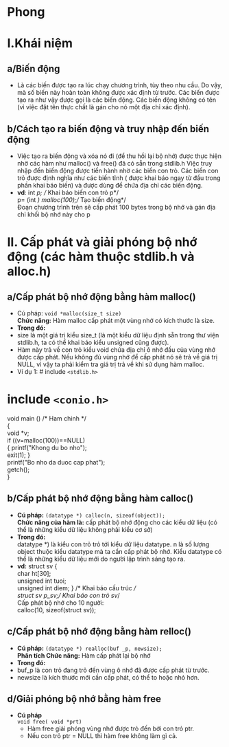 # Phong
# I.Khái niệm  

## a/Biến động
   * Là các biến được tạo ra lúc chạy chương trình, tùy theo nhu cầu. Do vậy, mà số biến này hoàn toàn không được xác định từ trước.
   Các biến được tạo ra
   như vậy được gọi là các biến động. Các biến động không có tên (vì việc đặt tên thực chất là gán cho nó một địa chỉ xác định).  
   
## b/Cách tạo ra biến động và truy nhập đến biến động
* Việc tạo ra biến động và xóa nó đi (để thu hồi lại bộ nhớ) được thực hiện nhờ các hàm như malloc() và free() đã có sẵn trong stdlib.h 
Việc truy nhập đến biến động được tiến hành nhờ các biến con trỏ. 
Các biến con trỏ được định nghĩa như các biến tĩnh ( được khai báo ngay từ đầu trong phần khai báo biến)
và được dùng để chứa địa chỉ các biến động. 
* **vd**:	int *p; /* Khai báo biến con trỏ p*/  
			p= (int *) malloc(100);/* Tạo biến động*/  
	Ðoạn chương trình trên sẽ cấp phát 100 bytes trong bộ nhớ và gán địa chỉ khối bộ nhớ này cho p  

# II.	Cấp phát và giải phóng bộ nhớ động (các hàm thuộc stdlib.h và alloc.h) 
## a/Cấp phát bộ nhớ động bằng hàm malloc() 
* Cú pháp: `void *malloc(size_t size)`  
**Chức năng:** Hàm malloc cấp phát một vùng nhớ có kích thước là size.  
* **Trong đó:**   
 * size là một giá trị kiểu size_t (là một kiểu dữ liệu định sẵn trong thư viện stdlib.h, ta có thể khai báo kiểu unsigned cũng được).  
 * Hàm này trả về con trỏ kiểu void chứa địa chỉ ô nhớ đầu của vùng nhớ được cấp phát. Nếu không đủ vùng nhớ để cấp phát nó sẽ trả về 
giá trị NULL, vì vậy ta phải kiểm tra giá trị trả về khi sử dụng hàm malloc.  
* Ví dụ 1: # include ``<stdlib.h>``  
# include ``<conio.h>``  
void main () /* Ham chinh */  
{  
void *v;  
if ((v=malloc(100))==NULL)  
{ printf("Khong du bo nho");  
exit(1); }  
printf("Bo nho da duoc cap phat");  
getch();  
}  

## b/Cấp phát bộ nhớ động bằng hàm calloc() 
* **Cú pháp:** 
`(datatype *) calloc(n, sizeof(object));`  
**Chức năng của hàm là:** cấp phát bộ nhớ động cho các kiểu dữ liệu (có thể là những kiểu dữ liệu không phải kiểu cơ sở)  
* **Trong đó:**  
datatype *) là kiểu con trỏ trỏ tới kiểu dữ liệu datatype. n là số lượng object thuộc kiểu datatype mà ta cần cấp phát bộ nhớ.
Kiểu datatype có thể là những kiểu dữ liệu mới do người lập trình sáng tạo ra.  
* **vd:**
struct sv {  
char ht[30];  
unsigned int tuoi;  
unsigned int diem; } /* Khai báo cấu trúc */  
struct sv *p_sv;/* Khai báo con trỏ sv*/  
Cấp phát bộ nhớ cho 10 người:  
calloc(10, sizeof(struct sv)); 

## c/Cấp phát bộ nhớ động bằng hàm relloc() 
* **Cú pháp:** `(datatype *) realloc(buf _p, newsize);`   
 **Phân tích Chức năng:** Hàm cấp phát lại bộ nhớ  
* **Trong đó:**  
 * buf_p là con trỏ đang trỏ đến vùng ô nhớ đã được cấp phát từ trước.  
 * newsize là kích thước mới cần cấp phát, có thể to hoặc nhỏ hơn.  

## d/Giải phóng bộ nhớ bằng hàm free
* **Cú pháp**  
`void free( void *prt)`
	* Hàm free giải phóng vùng nhớ được trỏ đến bởi con trỏ ptr. 
	* Nếu con trỏ ptr = NULL thì hàm free không làm gì cả.
